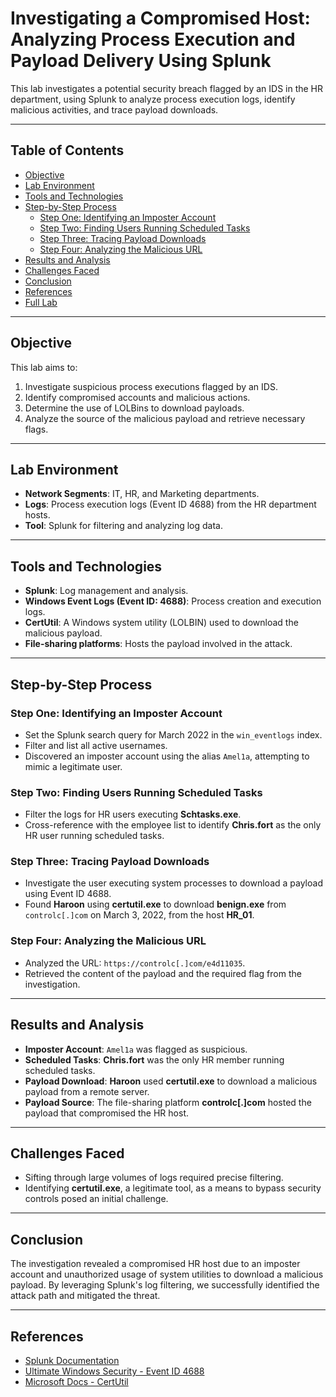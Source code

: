 # Investigating a Compromised Host: Analyzing Process Execution and Payload Delivery Using Splunk

This lab investigates a potential security breach flagged by an IDS in the HR department, using Splunk to analyze process execution logs, identify malicious activities, and trace payload downloads.

---

## Table of Contents
- [Objective](#objective)
- [Lab Environment](#lab-environment)
- [Tools and Technologies](#tools-and-technologies)
- [Step-by-Step Process](#step-by-step-process)
  - [Step One: Identifying an Imposter Account](#step-one-identifying-an-imposter-account)
  - [Step Two: Finding Users Running Scheduled Tasks](#step-two-finding-users-running-scheduled-tasks)
  - [Step Three: Tracing Payload Downloads](#step-three-tracing-payload-downloads)
  - [Step Four: Analyzing the Malicious URL](#step-four-analyzing-the-malicious-url)
- [Results and Analysis](#results-and-analysis)
- [Challenges Faced](#challenges-faced)
- [Conclusion](#conclusion)
- [References](#references)
- [Full Lab](https://github.com/LucasCodes8/Investigating-a-Compromised-Host-Analyzing-Process-Execution-and-Payload-Delivery-Using-Splunk/blob/main/Investigating%20a%20Compromised%20Host_%20Analyzing%20Process%20Execution%20and%20Payload%20Delivery%20Using%20Splunk.pdf)

---

## Objective

This lab aims to:
1. Investigate suspicious process executions flagged by an IDS.
2. Identify compromised accounts and malicious actions.
3. Determine the use of LOLBins to download payloads.
4. Analyze the source of the malicious payload and retrieve necessary flags.

---

## Lab Environment

- **Network Segments**: IT, HR, and Marketing departments.
- **Logs**: Process execution logs (Event ID 4688) from the HR department hosts.
- **Tool**: Splunk for filtering and analyzing log data.

---

## Tools and Technologies

- **Splunk**: Log management and analysis.
- **Windows Event Logs (Event ID: 4688)**: Process creation and execution logs.
- **CertUtil**: A Windows system utility (LOLBIN) used to download the malicious payload.
- **File-sharing platforms**: Hosts the payload involved in the attack.

---

## Step-by-Step Process

### Step One: Identifying an Imposter Account

- Set the Splunk search query for March 2022 in the `win_eventlogs` index.
- Filter and list all active usernames.
- Discovered an imposter account using the alias `Amel1a`, attempting to mimic a legitimate user.

### Step Two: Finding Users Running Scheduled Tasks

- Filter the logs for HR users executing **Schtasks.exe**.
- Cross-reference with the employee list to identify **Chris.fort** as the only HR user running scheduled tasks.

### Step Three: Tracing Payload Downloads

- Investigate the user executing system processes to download a payload using Event ID 4688.
- Found **Haroon** using **certutil.exe** to download **benign.exe** from `controlc[.]com` on March 3, 2022, from the host **HR_01**.

### Step Four: Analyzing the Malicious URL

- Analyzed the URL: `https://controlc[.]com/e4d11035`.
- Retrieved the content of the payload and the required flag from the investigation.

---

## Results and Analysis

- **Imposter Account**: `Amel1a` was flagged as suspicious.
- **Scheduled Tasks**: **Chris.fort** was the only HR member running scheduled tasks.
- **Payload Download**: **Haroon** used **certutil.exe** to download a malicious payload from a remote server.
- **Payload Source**: The file-sharing platform **controlc[.]com** hosted the payload that compromised the HR host.

---

## Challenges Faced

- Sifting through large volumes of logs required precise filtering.
- Identifying **certutil.exe**, a legitimate tool, as a means to bypass security controls posed an initial challenge.

---

## Conclusion

The investigation revealed a compromised HR host due to an imposter account and unauthorized usage of system utilities to download a malicious payload. By leveraging Splunk's log filtering, we successfully identified the attack path and mitigated the threat.

---

## References

- [Splunk Documentation](https://docs.splunk.com/Documentation/Splunk)
- [Ultimate Windows Security - Event ID 4688](https://www.ultimatewindowssecurity.com)
- [Microsoft Docs - CertUtil](https://learn.microsoft.com/en-us/windows-server/administration/windows-commands/certutil)

